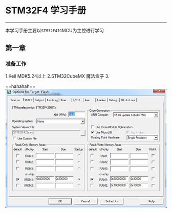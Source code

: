 # STM32F4 学习手册
---
本学习手册主要以`STM32F4IG`MCU为主控进行学习
## 第一章
### 准备工作
1.Keil  MDK5.24以上
2.STM32CubeMX   魔法盒子
3.

==hahahah==
![](https://github.com/hlg-Git/STM32/blob/master/STM32F4/picture/001.png?raw=ture#pic_center)